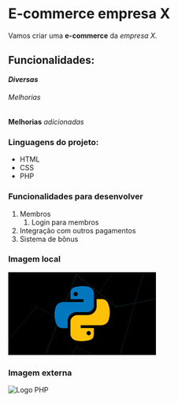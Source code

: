 # E-commerce empresa X

Vamos criar uma **e-commerce** da *empresa X*.

## Funcionalidades:

_**Diversas**_

###### Melhorias

__Melhorias__ _adicionadas_

### Linguagens do projeto:

* HTML
* CSS
* PHP

### Funcionalidades para desenvolver

1. Membros
    1. Login para membros
2. Integração com outros pagamentos
3. Sistema de bônus

### Imagem local

![Logo do python](img/python.png)

### Imagem externa

![Logo PHP](https://upload.wikimedia.org/wikipedia/commons/2/27/PHP-logo.svg)